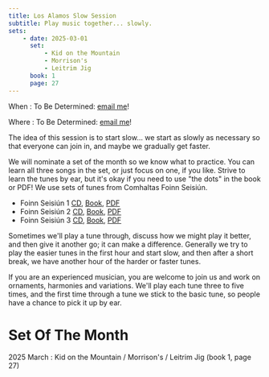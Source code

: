 ```yaml
---
title: Los Alamos Slow Session
subtitle: Play music together... slowly.
sets:
    - date: 2025-03-01
      set:
          - Kid on the Mountain
          - Morrison's
          - Leitrim Jig
      book: 1
      page: 27
---
```


When
: To Be Determined: [email me](mailto:neale@woozle.org)!

Where
: To Be Determined: [email me](mailto:neale@woozle.org)!

The idea of this session is to start slow… 
we start as slowly as necessary so that everyone can join in, 
and maybe we gradually get faster.

We will nominate a set of the month so we know what to practice.
You can learn all three songs in the set, or just focus on one, if you like.
Strive to learn the tunes by ear, 
but it's okay if you need to use "the dots" in the book or PDF!
We use sets of tunes from Comhaltas Foinn Seisiún. 

* Foinn Seisiún 1
  [CD](https://comhaltas.ie/product/foinn-seisiun-cd-1/),
  [Book](https://comhaltas.ie/product/foinn-seisiun-book-1/),
  [PDF](Foinn-SeisiunBook1.pdf)
* Foinn Seisiún 2
  [CD](https://comhaltas.ie/product/foinn-seisiun-cd-2/),
  [Book](https://comhaltas.ie/product/foinn-seisiun-book-2/),
  [PDF](Foinn-SeisiunBook2.pdf)
* Foinn Seisiún 3
  [CD](https://comhaltas.ie/product/foinn-seisiun-cd-3/),
  [Book](https://comhaltas.ie/product/foinn-seisiun-book-3/),
  [PDF](Foinn-SeisiunBook3.pdf)

Sometimes we'll play a tune through, 
discuss how we might play it better, 
and then give it another go;
it can make a difference. 
Generally we try to play the easier tunes in the first hour and start slow,
and then after a short break, 
we have another hour of the harder or faster tunes.

If you are an experienced musician, 
you are welcome to join us and work on ornaments, 
harmonies and variations.
We'll play each tune three to five times,
and the first time through a tune we stick to the basic tune,
so people have a chance to pick it up by ear.


Set Of The Month
==============

2025 March
: Kid on the Mountain / Morrison's / Leitrim Jig (book 1,  page 27)
